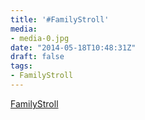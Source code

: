 ```yaml
---
title: '#FamilyStroll'
media:
- media-0.jpg
date: "2014-05-18T10:48:31Z"
draft: false
tags:
- FamilyStroll
---
```

[FamilyStroll](/tags/familystroll)
